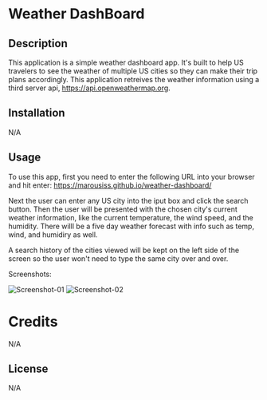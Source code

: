 # Weather DashBoard

## Description

This application is a simple weather dashboard app. It's built to help US travelers to see the weather of multiple US cities so they can make their trip plans accordingly. This application retreives the weather information using a third server api, https://api.openweathermap.org.


## Installation

N/A

## Usage

To use this app, first you need to enter the following URL into your browser and hit enter: https://marousiss.github.io/weather-dashboard/

Next the user can enter any US city into the iput box and click the search button. Then the user will be presented with the chosen city's current weather information, like the current temperature, the wind speed, and the humidity. 
There willl be a five day weather forecast with info such as temp, wind, and humidiry as well.

A search history of the cities viewed will be kept on the left side of the screen so the user won't need to type the same city over and over.


Screenshots:

![Screenshot-01]()
![Screenshot-02]()



# Credits

N/A

## License

N/A